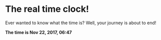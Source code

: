 # The real time clock!

Ever wanted to know what the time is? Well, your journey is about to end!

**The time is Nov 22, 2017, 06:47**